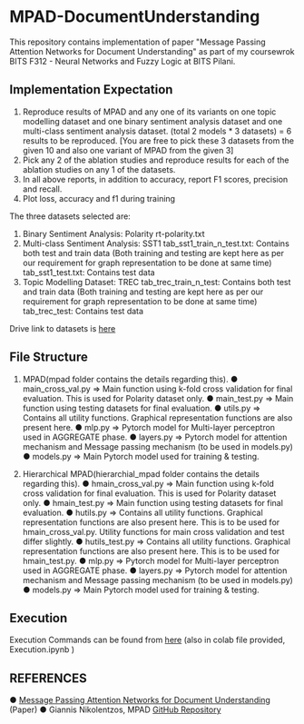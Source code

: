 # MPAD-DocumentUnderstanding
This repository contains implementation of paper "Message Passing Attention Networks for Document Understanding" as part of my coursewrok BITS F312 - Neural Networks and Fuzzy Logic at BITS Pilani.

## Implementation Expectation
  1. Reproduce results of MPAD and any one of its variants on one topic modelling dataset and one binary sentiment analysis dataset and one multi-class sentiment analysis dataset. (total 2 models * 3 datasets) = 6 results to be reproduced. [You are free to pick these 3 datasets from the given 10 and also one variant of MPAD from the given 3]
  2. Pick any 2 of the ablation studies and reproduce results for each of the ablation studies on any 1 of the datasets.
  3. In all above reports, in addition to accuracy, report F1 scores, precision and recall.
  4. Plot loss, accuracy and f1 during training


The three datasets selected are:
  1. Binary Sentiment Analysis: Polarity rt-polarity.txt
  2. Multi-class Sentiment Analysis: SST1
  tab_sst1_train_n_test.txt: Contains both test and train data
  (Both training and testing are kept here as per our requirement for
  graph representation to be done at same time)
  tab_sst1_test.txt: Contains test data
  3. Topic Modelling Dataset: TREC
  tab_trec_train_n_test: Contains both test and train data
  (Both training and testing are kept here as per our requirement for
  graph representation to be done at same time)
  tab_trec_test: Contains test data

Drive link to datasets is [here](https://drive.google.com/drive/folders/1x8ZKWl3JQl687d5Zg3Lf4Kfi-IRgkaPA?usp=sharing)


## File Structure
1. MPAD(mpad folder contains the details regarding this).
  ● main_cross_val.py => Main function using k-fold cross validation for final evaluation. This is used for Polarity dataset only.
  ● main_test.py => Main function using testing datasets for final evaluation.
  ● utils.py => Contains all utility functions. Graphical representation functions are also present here.
  ● mlp.py => Pytorch model for Multi-layer perceptron used in AGGREGATE phase.
  ● layers.py => Pytorch model for attention mechanism and Message passing mechanism (to be used in models.py)
  ● models.py => Main Pytorch model used for training & testing.

2. Hierarchical MPAD(hierarchial_mpad folder contains the details
regarding this).
  ● hmain_cross_val.py => Main function using k-fold cross validation for final evaluation. This is used for Polarity dataset only.
  ● hmain_test.py => Main function using testing datasets for final evaluation.
  ● hutils.py => Contains all utility functions. Graphical representation functions are also present here. This is to be used for hmain_cross_val.py. Utility functions for main cross validation and test differ slightly.
  ● hutils_test.py => Contains all utility functions. Graphical representation functions are also present here. This is to be used for hmain_test.py.
  ● mlp.py => Pytorch model for Multi-layer perceptron used in AGGREGATE phase.
  ● layers.py => Pytorch model for attention mechanism and Message passing mechanism (to be used in models.py)
  ● models.py => Main Pytorch model used for training & testing.
  
  
## Execution
  Execution Commands can be found from [here](https://colab.research.google.com/drive/1WxridjRsmlrwULAXRF7HXBSHd6l4EjKK?usp=sharing) (also in colab file provided,
  Execution.ipynb )
  


## REFERENCES
  ● [Message Passing Attention Networks for Document Understanding](https://arxiv.org/pdf/1908.06267.pdf) (Paper)
  ● Giannis Nikolentzos, MPAD [GitHub Repository](https://github.com/giannisnik/mpad)
